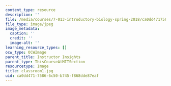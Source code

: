 ```yaml
---
content_type: resource
description: ''
file: /media/courses/7-013-introductory-biology-spring-2018/ca0dd47175866c50b745f868dde87eaf_classroom1.jpg
file_type: image/jpeg
image_metadata:
  caption: ''
  credit: ''
  image-alt: ''
learning_resource_types: []
ocw_type: OCWImage
parent_title: Instructor Insights
parent_type: ThisCourseAtMITSection
resourcetype: Image
title: classroom1.jpg
uid: ca0dd471-7586-6c50-b745-f868dde87eaf
---
```

